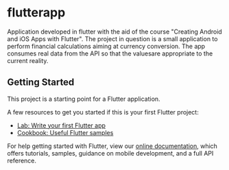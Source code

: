 # flutterapp

Application developed in flutter with the aid of the course "Creating Android and iOS Apps with Flutter".
The project in question is a small application to perform financial calculations aiming at currency conversion. The app consumes real data from the API so that the values ​​are appropriate to the current reality.

## Getting Started

This project is a starting point for a Flutter application.

A few resources to get you started if this is your first Flutter project:

- [Lab: Write your first Flutter app](https://flutter.dev/docs/get-started/codelab)
- [Cookbook: Useful Flutter samples](https://flutter.dev/docs/cookbook)

For help getting started with Flutter, view our
[online documentation](https://flutter.dev/docs), which offers tutorials,
samples, guidance on mobile development, and a full API reference.
